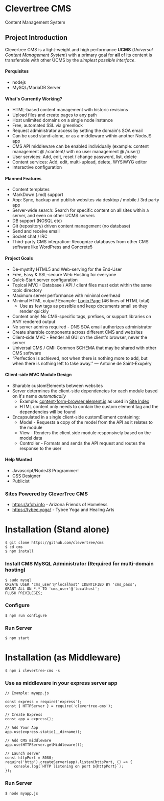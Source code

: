 # Clevertree CMS
Content Management System


## Project Introduction
Clevertree CMS is a light-weight and high performance **UCMS** (_Universal Content Management System_)
with a primary goal for **all** of its content is transferable with other UCMS by the *simplest possible interface*.


#### Perquisites
* nodejs
* MySQL/MariaDB Server



#### What's Currently Working?
* HTML-based content management with historic revisions
* Upload files and create pages to any path
* Host unlimited domains on a single node instance
* Free, automated SSL via greenlock
* Request administrator access by setting the domain's SOA email
* Can be used stand-alone, or as a middleware within another NodeJS app
* CMS API middleware can be enabled individually (example: content management @ /:content/ with no user management @ /:user/)
* User services: Add, edit, reset / change password, list, delete
* Content services: Add, edit, multi-upload, delete, WYSIWYG editor
* Interactive configuration



#### Planned Features
* Content templates
* MarkDown (.md) support
* App:  Sync, backup and publish websites via desktop / mobile / 3rd party app
* Server-wide search: Search for specific content on all sites within a server, and even on other UCMS servers
* DB support (NOSQL etc)
* Git (repository) driven content management (no database)
* Send and receive email
* Socket chat / IRC
* Third-party CMS integration: Recognize databases from other CMS software like WordPress and Concrete5



#### Project Goals
* De-mystify HTML5 and Web-serving for the End-User
* Free, Easy & SSL-secure Web Hosting for everyone
* Quick-Start server configuration
* Topical MVC - Database / API / client files must exist within the same topic directory
* Maximum server performance with minimal overhead
* Minimal HTML output! Example: [Login Page](https://www.afoh.info/:user/:login)  (46 lines of HTML total)
  * Use as few tags as possible and keep documents small so they render quickly
* Content only! No CMS-specific tags, prefixes, or support libraries on ANY rendered output
* No server admins required - DNS SOA email authorizes administrator
* Create sharable components across different CMS and websites
* Client-side MVC - Render all GUI on the client's browser, never the server
* Universal CMS / CMI: Common SCHEMA that may be shared with other CMS software
* “Perfection is achieved, not when there is nothing more to add, but when there is nothing left to take away.” ― Antoine de Saint-Exupéry

#### Client-side MVC Module Design 
* Sharable customElements between websites
* Server determines the client-side dependencies for each module based on it's name _automatically_
  * Example: [content-form-browser.element.js](https://www.afoh.info/:content/:client/form/content-form-browser.element.js) as used in
  [Site Index](https://www.afoh.info/:content) 
  * HTML content only needs to contain the custom element tag and the dependencies will be found 
* Encapsulated in a single client-side customElement containing:
  * Model - Requests a copy of the model from the API as it relates to the module
  * View - Renders the client side module responsively based on the model data
  * Controller - Formats and sends the API request and routes the response to the user



#### Help Wanted 
* Javascript/NodeJS Programmer!
* CSS Designer
* Publicist



### Sites Powered by CleverTree CMS
* https://afoh.info - Arizona Friends of Homeless 
* https://tybee.yoga/ - Tybee Yoga and Healing Arts


# Installation (Stand alone)
```
$ git clone https://github.com/clevertree/cms
$ cd cms
$ npm install
```

### Install CMS MySQL Administrator (Required for multi-domain hosting) 
```
$ sudo mysql
CREATE USER 'cms_user'@'localhost' IDENTIFIED BY 'cms_pass';
GRANT ALL ON *.* TO 'cms_user'@'localhost';
FLUSH PRIVILEGES;
```

### Configure 
```
$ npm run configure
```

### Run Server
```
$ npm start
```



# Installation (as Middleware)
```
$ npm i clevertree-cms -s
```

### Use as middleware in your express server app
```
// Example: myapp.js

const express = require('express');
const { HTTPServer } = require('clevertree-cms');

// Create Express
const app = express();

// Add Your App
app.use(express.static(__dirname));

// Add CMS middleware
app.use(HTTPServer.getMiddleware());

// Launch server
const httpPort = 8080;
require('http').createServer(app).listen(httpPort, () => {
    console.log(`HTTP listening on port ${httpPort}`);
});

```

### Run Server
```
$ node myapp.js
```
